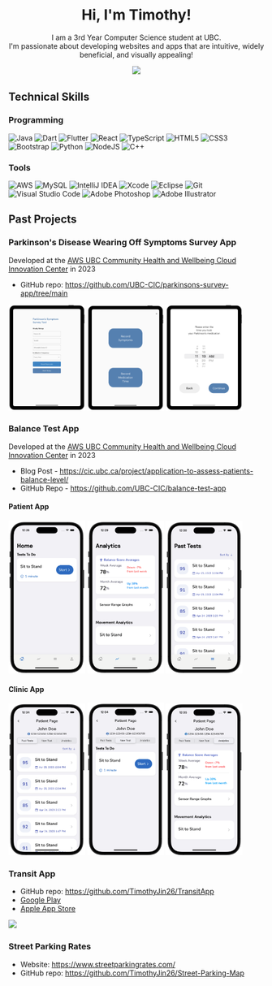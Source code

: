 <h1 align="center">Hi, I'm Timothy!</h1>

<p align="center">I am a 3rd Year Computer Science student at UBC.<br>I'm passionate about developing websites and apps that are intuitive, widely beneficial, and visually appealing!</p> 

<p align="center"> <img src="https://komarev.com/ghpvc/?username=TimothyJin26&label=Profile%20views&color=007cd2&style=for-the-badge"/> </p>

## Technical Skills

### Programming
![Java](https://img.shields.io/badge/java-%23ED8B00.svg?style=for-the-badge&logo=openjdk&logoColor=white)
![Dart](https://img.shields.io/badge/dart-%230175C2.svg?style=for-the-badge&logo=dart&logoColor=white)
![Flutter](https://img.shields.io/badge/Flutter-%2302569B.svg?style=for-the-badge&logo=Flutter&logoColor=white)
![React](https://img.shields.io/badge/react-%2320232a.svg?style=for-the-badge&logo=react&logoColor=%2361DAFB)
![TypeScript](https://img.shields.io/badge/typescript-%23007ACC.svg?style=for-the-badge&logo=typescript&logoColor=white)
![HTML5](https://img.shields.io/badge/html5-%23E34F26.svg?style=for-the-badge&logo=html5&logoColor=white)
![CSS3](https://img.shields.io/badge/css3-%231572B6.svg?style=for-the-badge&logo=css3&logoColor=white)
![Bootstrap](https://img.shields.io/badge/bootstrap-%238511FA.svg?style=for-the-badge&logo=bootstrap&logoColor=white)
![Python](https://img.shields.io/badge/python-3670A0?style=for-the-badge&logo=python&logoColor=ffdd54)
![NodeJS](https://img.shields.io/badge/node.js-6DA55F?style=for-the-badge&logo=node.js&logoColor=white)
![C++](https://img.shields.io/badge/c++-%2300599C.svg?style=for-the-badge&logo=c%2B%2B&logoColor=white)

### Tools
![AWS](https://img.shields.io/badge/AWS-%23FF9900.svg?style=for-the-badge&logo=amazon-aws&logoColor=white)
![MySQL](https://img.shields.io/badge/mysql-%2300f.svg?style=for-the-badge&logo=mysql&logoColor=white)
![IntelliJ IDEA](https://img.shields.io/badge/IntelliJIDEA-000000.svg?style=for-the-badge&logo=intellij-idea&logoColor=white)
![Xcode](https://img.shields.io/badge/Xcode-007ACC?style=for-the-badge&logo=Xcode&logoColor=white)
![Eclipse](https://img.shields.io/badge/Eclipse-FE7A16.svg?style=for-the-badge&logo=Eclipse&logoColor=white)
![Git](https://img.shields.io/badge/git-%23F05033.svg?style=for-the-badge&logo=git&logoColor=white)
![Visual Studio Code](https://img.shields.io/badge/Visual%20Studio%20Code-0078d7.svg?style=for-the-badge&logo=visual-studio-code&logoColor=white)
![Adobe Photoshop](https://img.shields.io/badge/adobe%20photoshop-%2331A8FF.svg?style=for-the-badge&logo=adobe%20photoshop&logoColor=white)
![Adobe Illustrator](https://img.shields.io/badge/adobe%20illustrator-%23FF9A00.svg?style=for-the-badge&logo=adobe%20illustrator&logoColor=white)


<!--
**TimothyJin26/TimothyJin26** is a ✨ _special_ ✨ repository because its `README.md` (this file) appears on your GitHub profile.

Here are some ideas to get you started:

- 🔭 I’m currently working on ...
- 🌱 I’m currently learning ...
- 👯 I’m looking to collaborate on ...
- 🤔 I’m looking for help with ...
- 💬 Ask me about ...
- 📫 How to reach me: ...
- 😄 Pronouns: ...
- ⚡ Fun fact: ...
-->


## Past Projects

### Parkinson's Disease Wearing Off Symptoms Survey App
Developed at the [AWS UBC Community Health and Wellbeing Cloud Innovation Center](https://cic.ubc.ca/) in 2023

- GitHub repo: https://github.com/UBC-CIC/parkinsons-survey-app/tree/main

<p float="left">
  <img src="https://raw.githubusercontent.com/UBC-CIC/parkinsons-survey-app/main/assets/study_setup.png" width="30%"/>
  <img src="https://raw.githubusercontent.com/UBC-CIC/parkinsons-survey-app/main/assets/patient_home_page.png" width="30%"/>
  <img src="https://raw.githubusercontent.com/UBC-CIC/parkinsons-survey-app/main/assets/medication_time_pick.png" width="30%"/>
</p>

### Balance Test App
Developed at the [AWS UBC Community Health and Wellbeing Cloud Innovation Center](https://cic.ubc.ca/) in 2023

- Blog Post - https://cic.ubc.ca/project/application-to-assess-patients-balance-level/
- GitHub Repo - https://github.com/UBC-CIC/balance-test-app

#### Patient App
<p float="left">
  <img src="https://raw.githubusercontent.com/UBC-CIC/balance-test-app/main/assets/new_test_page.PNG" width="30%"/>
  <img src="https://raw.githubusercontent.com/UBC-CIC/balance-test-app/main/assets/analytics_page.PNG" width="30%"/>
  <img src="https://raw.githubusercontent.com/UBC-CIC/balance-test-app/main/assets/past_tests_page.PNG" width="30%"/>
</p>

#### Clinic App

<p float="left">
  <img src="https://raw.githubusercontent.com/UBC-CIC/balance-test-app/main/assets/clinic_past_tests.png" width="30%"/>
  <img src="https://raw.githubusercontent.com/UBC-CIC/balance-test-app/main/assets/clinic_new_test.png" width="30%"/>
  <img src="https://raw.githubusercontent.com/UBC-CIC/balance-test-app/main/assets/clinic_analytics.png" width="30%"/> 
</p>


### Transit App
- GitHub repo: https://github.com/TimothyJin26/TransitApp
- [Google Play](https://play.google.com/store/apps/details?id=com.transitappvancouver.transitapp)
- [Apple App Store](https://apps.apple.com/us/app/vancouver-transit-real-time/id1537352935)

<p float="left">
  <img src="https://jttechnologyapps.com/img/feature.png" width="40%"/>
</p>

### Street Parking Rates
- Website: https://www.streetparkingrates.com/
- GitHub repo: https://github.com/TimothyJin26/Street-Parking-Map



